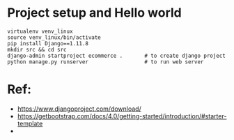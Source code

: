 

# Project setup and Hello world  
```
virtualenv venv_linux
source venv_linux/bin/activate
pip install Django==1.11.8
mkdir src && cd src
django-admin startproject ecommerce .       # to create django project
python manage.py runserver                  # to run web server
```




# Ref:
- https://www.djangoproject.com/download/
- https://getbootstrap.com/docs/4.0/getting-started/introduction/#starter-template
- 